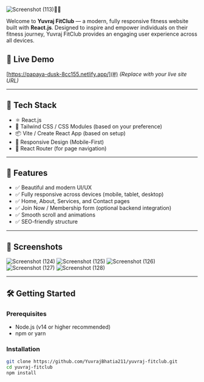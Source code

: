  ![Screenshot (113)](https://github.com/user-attachments/assets/e8517c97-ba49-4a53-b20f-2123e6b2a075)🏋️‍♂️

Welcome to **Yuvraj FitClub** — a modern, fully responsive fitness website built with **React.js**. Designed to inspire and empower individuals on their fitness journey, Yuvraj FitClub provides an engaging user experience across all devices.

## 🚀 Live Demo

[https://papaya-dusk-8cc155.netlify.app/](#) *(Replace with your live site URL)*

---

## 🧱 Tech Stack

- ⚛️ React.js
- 💅 Tailwind CSS / CSS Modules (based on your preference)
- 📦 Vite / Create React App (based on setup)
- 🎨 Responsive Design (Mobile-First)
- 📁 React Router (for page navigation)

---

## 📂 Features

- ✅ Beautiful and modern UI/UX
- ✅ Fully responsive across devices (mobile, tablet, desktop)
- ✅ Home, About, Services, and Contact pages
- ✅ Join Now / Membership form (optional backend integration)
- ✅ Smooth scroll and animations
- ✅ SEO-friendly structure

---

## 📸 Screenshots
![Screenshot (124)](https://github.com/user-attachments/assets/85328eef-5f95-49ad-a244-ebc00d5e8efb)
![Screenshot (125)](https://github.com/user-attachments/assets/ce2af776-41b7-4aa4-9909-5e1a9c711921)
![Screenshot (126)](https://github.com/user-attachments/assets/c6a474da-2295-4ec8-aae6-5258abb36101)
![Screenshot (127)](https://github.com/user-attachments/assets/fa538d2c-04b4-4457-b656-0f0f0b9b11f1)
![Screenshot (128)](https://github.com/user-attachments/assets/02adbac4-f00d-432c-a6b4-0fede23ef1c4)



---

## 🛠️ Getting Started


### Prerequisites

- Node.js (v14 or higher recommended)
- npm or yarn

### Installation

```bash
git clone https://github.com/YuvrajBhatia211/yuvraj-fitclub.git
cd yuvraj-fitclub
npm install

